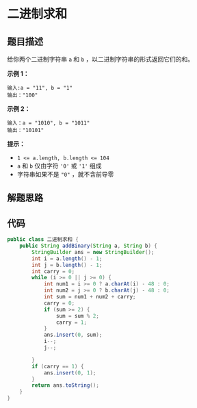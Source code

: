 # 二进制求和



## 题目描述

给你两个二进制字符串 `a` 和 `b` ，以二进制字符串的形式返回它们的和。

 

**示例 1：**

```
输入:a = "11", b = "1"
输出："100"
```

**示例 2：**

```
输入：a = "1010", b = "1011"
输出："10101"
```

 

**提示：**

- `1 <= a.length, b.length <= 104`
- `a` 和 `b` 仅由字符 `'0'` 或 `'1'` 组成
- 字符串如果不是 `"0"` ，就不含前导零



## 解题思路





## 代码

```java
public class 二进制求和 {
    public String addBinary(String a, String b) {
        StringBuilder ans = new StringBuilder();
        int i = a.length() - 1;
        int j = b.length() - 1;
        int carry = 0;
        while (i >= 0 || j >= 0) {
            int num1 = i >= 0 ? a.charAt(i) - 48 : 0;
            int num2 = j >= 0 ? b.charAt(j) - 48 : 0;
            int sum = num1 + num2 + carry;
            carry = 0;
            if (sum >= 2) {
                sum = sum % 2;
                carry = 1;
            }
            ans.insert(0, sum);
            i--;
            j--;

        }
        if (carry == 1) {
            ans.insert(0, 1);
        }
        return ans.toString();
    }
}
```

